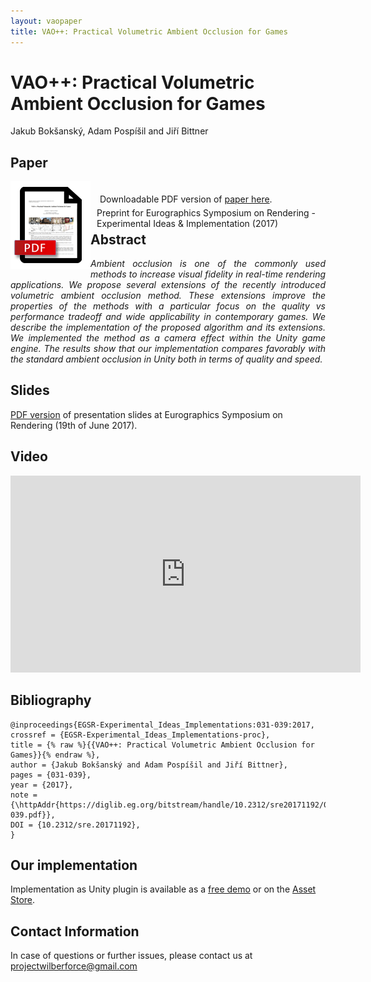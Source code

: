 ```yaml
---
layout: vaopaper
title: VAO++: Practical Volumetric Ambient Occlusion for Games
---
```


# VAO++: Practical Volumetric Ambient Occlusion for Games

Jakub Bokšanský, Adam Pospíšil and Jiří Bittner

## Paper

<div style="display: inline;">
	<a href="VAOPlusPlus.pdf">
		<img src="../images/pdf_vao_paper.png" style="float:left;">
	</a>
</div>

<div style="display: inline; margin:5px; top: 20px; left: 10px; position: relative;">
Downloadable PDF version of <a href="VAOPlusPlus.pdf">paper here</a>.<br />  
<span style="position: relative; top: 5px;">Preprint for Eurographics Symposium on Rendering - Experimental Ideas & Implementation (2017)</span>
</div>

## Abstract

<div style="text-align: justify; font-style: italic;">
Ambient occlusion is one of the commonly used methods to increase visual fidelity in real-time rendering applications. We propose several extensions of the recently introduced volumetric ambient occlusion method. These extensions improve the properties of the methods with a particular focus on the quality vs performance tradeoff and wide applicability in contemporary games. We describe the implementation of the proposed algorithm and its extensions. We implemented the method as a camera effect within the Unity game engine. The results show that our implementation compares favorably with the standard ambient occlusion in Unity both in terms of quality and speed.
</div>

## Slides
[PDF version](vao_presentation.pdf) of presentation slides at Eurographics Symposium on Rendering (19th of June 2017).

## Video

<div style="text-align: center;">
	<iframe width="560" height="315" src="https://www.youtube.com/embed/RHXVSfM1Jyg" frameborder="0" allowfullscreen></iframe>
</div>

## Bibliography
```
@inproceedings{EGSR-Experimental_Ideas_Implementations:031-039:2017,
crossref = {EGSR-Experimental_Ideas_Implementations-proc},
title = {% raw %}{{VAO++: Practical Volumetric Ambient Occlusion for Games}}{% endraw %},
author = {Jakub Bokšanský and Adam Pospíši­l and Jiří Bittner},
pages = {031-039},
year = {2017},
note = {\httpAddr{https://diglib.eg.org/bitstream/handle/10.2312/sre20171192/031-039.pdf}},
DOI = {10.2312/sre.20171192},
}
```

## Our implementation

Implementation as Unity plugin is available as a [free demo](../vaodemo) or on the [Asset Store](https://www.assetstore.unity3d.com/en/#!/content/67927).

## Contact Information
In case of questions or further issues, please contact us at <projectwilberforce@gmail.com>

